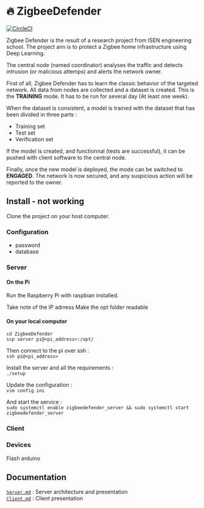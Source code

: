 # :fire: ZigbeeDefender
[![CircleCI](https://circleci.com/gh/Hexliath/ZigbeeDefender.svg?style=svg&circle-token=b903dee6add5e184a1e665aa69691c805ffdcdea)](https://circleci.com/gh/Hexliath/ZigbeeDefender)


Zigbee Defender is the result of a research project from ISEN engineering school.
The project aim is to protect a Zigbee home infrastructure using Deep Learning.

The central node (named coordinator) analyses the traffic and detects intrusion (or malicious attemps) and alerts the network owner. 

First of all,  Zigbee Defender has to learn the classic behavior of the targeted network. All data from nodes are collected and a dataset is created. This is the **TRAINING** mode. It has to be run for several day (At least one week).

When the dataset is consistent, a model is trained with the dataset that has been divided in three parts :
- Training set
- Test set
- Verification set


If the model is created, and functionnal (tests are successful), it can be pushed with client software to the central node.

Finally, once the new model is deployed, the mode can be switched to **ENGAGED**. The network is now secured, and any suspicious action will be reported to the owner.

## Install - not working

Clone the project on your host computer.

### Configuration

- password
- database

### Server

#### On the Pi
Run the Raspberry Pi with raspbian installed.

Take note of the IP adrress
Make the opt folder readable

#### On your local computer

`cd ZigbeeDefender`  
`scp server pi@<pi_address>:/opt/`

Then connect to the pi over ssh :  
`ssh pi@<pi_address>`

Install the server and all the requirements :  
`./setup`  

Update the configuration :  
`vim config.ini`


And start the service :  
```sudo systemctl enable zigbeedefender_server && sudo systemctl start zigbeedefender_server ```


### Client


### Devices

Flash arduino



## Documentation 

[`Server.md`](docs/Server.md) : Server architecture and presentation  
[`Client.md`](docs/Client.md) : Client presentation
